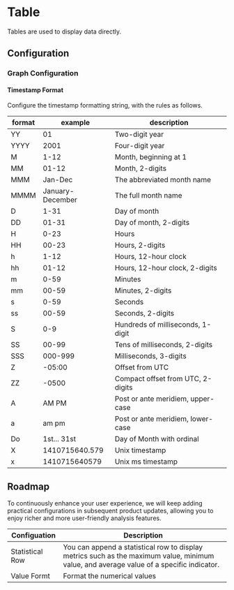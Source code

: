 # Table

Tables are used to display data directly.

## Configuration

### Graph Configuration

#### Timestamp Format

Configure the timestamp formatting string, with the rules as follows.

| format   | example   | description                                        |
|--------|---------|--------------------------------------------|
|YY  | 01 |Two-digit year    |
|YYYY| 2001 |Four-digit year|
|M   | 1-12 |Month, beginning at 1|
|MM  |  01-12 |Month, 2-digits|
|MMM |   Jan-Dec | The abbreviated month name|
|MMMM| January-December | The full month name|
|D   | 1-31 |Day of month|
|DD  |  01-31 |Day of month, 2-digits|
|H   | 0-23 |Hours|
|HH  |  00-23 |Hours, 2-digits|
|h   | 1-12 |Hours, 12-hour clock|
|hh  |  01-12 |Hours, 12-hour clock, 2-digits|
|m   | 0-59 |Minutes|
|mm  |  00-59 |Minutes, 2-digits|
|s   | 0-59 |Seconds|
|ss  |  00-59 |Seconds, 2-digits|
|S   | 0-9  | Hundreds of milliseconds, 1-digit|
|SS  |  00-99 |Tens of milliseconds, 2-digits|
|SSS |   000-999 | Milliseconds, 3-digits|
|Z   | -05:00 | Offset from UTC|
|ZZ  |  -0500 | Compact offset from UTC, 2-digits|
|A   | AM PM | Post or ante meridiem, upper-case|
|a   | am pm | Post or ante meridiem, lower-case|
|Do  |  1st... 31st | Day of Month with ordinal|
|X   | 1410715640.579 | Unix timestamp|
|x   | 1410715640579 | Unix ms timestamp|

## Roadmap

To continuously enhance your user experience, we will keep adding practical configurations in subsequent product updates, allowing you to enjoy richer and more user-friendly analysis features.

| Configuation  | Description                                              |
|------------|-------------------------------------------------------------|
| Statistical Row  | You can append a statistical row to display metrics such as the maximum value, minimum value, and average value of a specific indicator.   |
| Value Formt  | Format the numerical values |
